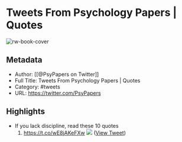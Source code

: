 # Tweets From Psychology Papers | Quotes

![rw-book-cover](https://pbs.twimg.com/profile_images/1535338137748127744/eYcOvbQE.jpg)

## Metadata
- Author: [[@PsyPapers on Twitter]]
- Full Title: Tweets From Psychology Papers | Quotes
- Category: #tweets
- URL: https://twitter.com/PsyPapers

## Highlights
- If you lack discipline, read these 10 quotes
  1) https://t.co/wE8jAKeFXw
  ![](https://pbs.twimg.com/media/FYwaPnuWYAAr_1G.png) ([View Tweet](https://twitter.com/PsyPapers/status/1552644831981277184))
